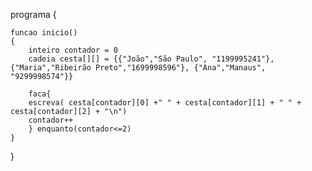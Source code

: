 programa
{
	
	funcao inicio()
	{
		inteiro contador = 0
		cadeia cesta[][] = {{"João","São Paulo", "1199995241"}, {"Maria","Ribeirão Preto","1699998596"}, {"Ana","Manaus", "9299998574"}}

		faca{
		escreva( cesta[contador][0] +" " + cesta[contador][1] + " " +  cesta[contador][2] + "\n")
		contador++
		} enquanto(contador<=2)
	}
}
